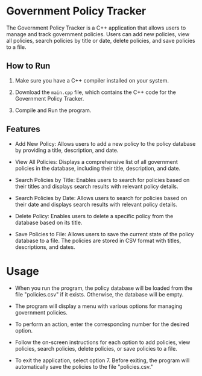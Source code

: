# Government Policy Tracker

The Government Policy Tracker is a C++ application that allows users to manage and track government policies. Users can add new policies, view all policies, search policies by title or date, delete policies, and save policies to a file.

## How to Run

1. Make sure you have a C++ compiler installed on your system.

2. Download the `main.cpp` file, which contains the C++ code for the Government Policy Tracker.

3. Compile and Run the program.

## Features

- Add New Policy: Allows users to add a new policy to the policy database by providing a title, description, and date.

- View All Policies: Displays a comprehensive list of all government policies in the database, including their title, description, and date.

- Search Policies by Title: Enables users to search for policies based on their titles and displays search results with relevant policy details.

- Search Policies by Date: Allows users to search for policies based on their date and displays search results with relevant policy details.

- Delete Policy: Enables users to delete a specific policy from the database based on its title.

- Save Policies to File: Allows users to save the current state of the policy database to a file. The policies are stored in CSV format with titles, descriptions, and dates.

# Usage

- When you run the program, the policy database will be loaded from the file "policies.csv" if it exists. Otherwise, the database will be empty.

- The program will display a menu with various options for managing government policies.

- To perform an action, enter the corresponding number for the desired option.

- Follow the on-screen instructions for each option to add policies, view policies, search policies, delete policies, or save policies to a file.

- To exit the application, select option 7. Before exiting, the program will automatically save the policies to the file "policies.csv."
